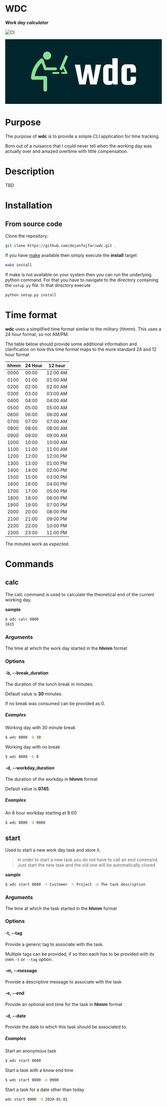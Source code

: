 # WDC

***Work day calculator***

![CI](https://github.com/dejanfajfar/wdc/workflows/CI/badge.svg)

![Logo](doc/logo/cover.png)

# Purpose

The purpose of **wdc** is to provide a simple _CLI_ application for time tracking.

Born out of a nuisance that I could never tell when the working day was actually over and amazed overtime with little compensation.

# Description

TBD

# Installation

## From source code

Clone the repository:

```bash
git clone https://github.com/dejanfajfar/wdc.git .
```

If you have [make](https://www.gnu.org/software/make/) available then simply execute the **install** target

```bash
make install
```

If make is not available on your system then you can run the underlying python command. For that you have to navigate to the directory containing the ```setup.py``` file. In that directory execute

```bash
python setup.py install
```

# Time format

**wdc** uses a simplified time format similar to the military (_hhmm_). This uses a 24 hour format, so not AM/PM.

The table below should provide some additional information and clarification on how this time format maps to the more standard 24 and 12 hour format

| hhmm | 24 Hour | 12 hour |
|---|---|---|
|0000|00:00|12:00 AM
|0100|01:00|01:00 AM
|0200|02:00|02:00 AM
|0300|03:00|03:00 AM
|0400|04:00|04:00 AM
|0500|05:00|05:00 AM
|0600|06:00|06:00 AM
|0700|07:00|07:00 AM
|0800|08:00|08:00 AM
|0900|09:00|09:00 AM
|1000|10:00|10:00 AM
|1100|11:00|11:00 AM
|1200|12:00|12:00 PM
|1300|13:00|01:00 PM
|1400|14:00|02:00 PM
|1500|15:00|03:00 PM
|1600|16:00|04:00 PM
|1700|17:00|05:00 PM
|1800|18:00|06:00 PM
|1900|19:00|07:00 PM
|2000|20:00|08:00 PM
|2100|21:00|09:00 PM
|2200|22:00|10:00 PM
|2300|23:00|11:00 PM

The minutes work as _expected_.

# Commands

## calc

The calc command is used to calculate the theoretical end of the current working day.

**sample**

```bash
$ wdc calc 0800
1615
```

### Arguments

The time at which the work day started in the **hhmm** format

### Options

#### -b, --break_duration

The duration of the lunch break in minutes. 

Default value is **30** minutes.

If no break was consumed can be provided as 0.

##### Examples

Working day with 30 minute break

```bash
$ wdc 0800 -b 30
```

Working day with no break

```bash
$ wdc 0800 -b 0
```

#### -d, --workday_duration

The duration of the workday in **hhmm** format

Default value is **0745**.

##### Examples

An 8 hour workday starting at 8:00

```bash
$ wdc 0800 -d 0800
```

## start

Used to start a new work day task and store it.

> In order to start a new task you do not have to call an end command. Just start the new task and the old one will be automatically closed

**sample**

```bash
$ wdc start 0800 -t Customer -t Project -m The task description
```

### Arguments

The time at which the task started in the **hhmm** format

### Options

#### -t, --tag

Provide a generic tag to associate with the task.

Multiple tags can be provided, if so then each has to be provided with its own ```-t``` or ```--tag``` option.

#### -m, --message

Provide a descriptive message to associate with the task

#### -e, --end

Provide an optional end time for the task in **hhmm** format

#### -d, --date

Provide the date to which this task should be associated to.

##### Examples

Start an anonymous task

```bash
$ wdc start 0800
```

Start a task with a know end time

```bash
$ wdc start 0800 -e 0900
```

Start a task for a date other than today

```bash
wdc start 0800 -d 2020-01-01
```